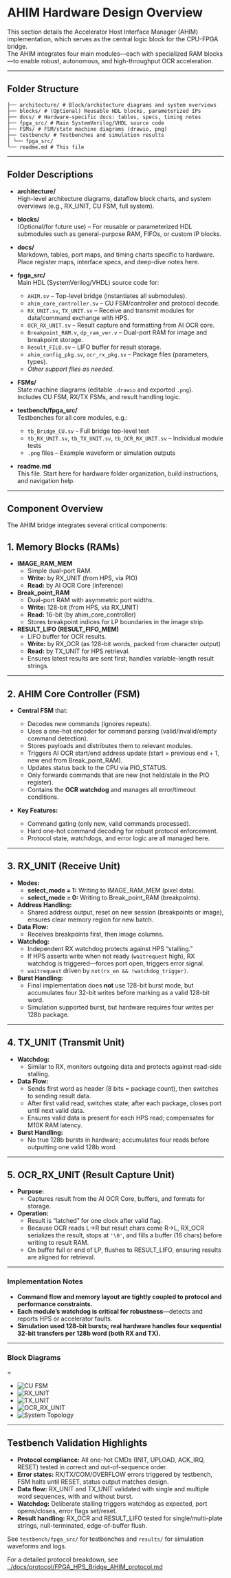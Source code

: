 # AHIM Hardware Design Overview

This section details the Accelerator Host Interface Manager (AHIM) implementation, which serves as the central logic block for the CPU-FPGA bridge.  
The AHIM integrates four main modules—each with specialized RAM blocks—to enable robust, autonomous, and high-throughput OCR acceleration.

---


## Folder Structure

```
├── architecture/ # Block/architecture diagrams and system overviews
├── blocks/ # (Optional) Reusable HDL blocks, parameterized IPs
├── docs/ # Hardware-specific docs: tables, specs, timing notes
├── fpga_src/ # Main SystemVerilog/VHDL source code
├── FSMs/ # FSM/state machine diagrams (drawio, png)
├── testbench/ # Testbenches and simulation results
│ └── fpga_src/
└── readme.md # This file
```

---

## Folder Descriptions

- **architecture/**  
  High-level architecture diagrams, dataflow block charts, and system overviews (e.g., RX_UNIT, CU FSM, full system).

- **blocks/**  
  (Optional/for future use) – For reusable or parameterized HDL submodules such as general-purpose RAM, FIFOs, or custom IP blocks.

- **docs/**  
  Markdown, tables, port maps, and timing charts specific to hardware. Place register maps, interface specs, and deep-dive notes here.

- **fpga_src/**  
  Main HDL (SystemVerilog/VHDL) source code for:
    - `AHIM.sv` – Top-level bridge (instantiates all submodules).
    - `ahim_core_controller.sv` – CU FSM/controller and protocol decode.
    - `RX_UNIT.sv`, `TX_UNIT.sv` – Receive and transmit modules for data/command exchange with HPS.
    - `OCR_RX_UNIT.sv` – Result capture and formatting from AI OCR core.
    - `Breakpoint_RAM.v`, `dp_ram_ver.v` – Dual-port RAM for image and breakpoint storage.
    - `Result_FILO.sv` – LIFO buffer for result storage.
    - `ahim_config_pkg.sv`, `ocr_rx_pkg.sv` – Package files (parameters, types).
    - *Other support files as needed.*

- **FSMs/**  
  State machine diagrams (editable `.drawio` and exported `.png`).  
  Includes CU FSM, RX/TX FSMs, and result handling logic.

- **testbench/fpga_src/**  
  Testbenches for all core modules, e.g.:
    - `tb_Bridge_CU.sv` – Full bridge top-level test
    - `tb_RX_UNIT.sv`, `tb_TX_UNIT.sv`, `tb_OCR_RX_UNIT.sv` – Individual module tests
    - `.png` files – Example waveform or simulation outputs

- **readme.md**  
  This file. Start here for hardware folder organization, build instructions, and navigation help.

---

## Component Overview

The AHIM bridge integrates several critical components:


## 1. Memory Blocks (RAMs)

- **IMAGE_RAM_MEM**  
  - Simple dual-port RAM.
  - **Write:** by RX_UNIT (from HPS, via PIO)  
  - **Read:** by AI OCR Core (inference)
- **Break_point_RAM**  
  - Dual-port RAM with asymmetric port widths.  
  - **Write:** 128-bit (from HPS, via RX_UNIT)  
  - **Read:** 16-bit (by ahim_core_controller)  
  - Stores breakpoint indices for LP boundaries in the image strip.
- **RESULT_LIFO (RESULT_FIFO_MEM)**  
  - LIFO buffer for OCR results.  
  - **Write:** by RX_OCR (as 128-bit words, packed from character output)  
  - **Read:** by TX_UNIT for HPS retrieval.  
  - Ensures latest results are sent first; handles variable-length result strings.

---

## 2. AHIM Core Controller (FSM)

- **Central FSM** that:
    - Decodes new commands (ignores repeats).
    - Uses a one-hot encoder for command parsing (valid/invalid/empty command detection).
    - Stores payloads and distributes them to relevant modules.
    - Triggers AI OCR start/end address update (start = previous end + 1, new end from Break_point_RAM).
    - Updates status back to the CPU via PIO_STATUS.
    - Only forwards commands that are new (not held/stale in the PIO register).
    - Contains the **OCR watchdog** and manages all error/timeout conditions.

- **Key Features:**
    - Command gating (only new, valid commands processed).
    - Hard one-hot command decoding for robust protocol enforcement.
    - Protocol state, watchdogs, and error logic are all managed here.

---

## 3. RX_UNIT (Receive Unit)

- **Modes:**
    - **select_mode = 1:** Writing to IMAGE_RAM_MEM (pixel data).
    - **select_mode = 0:** Writing to Break_point_RAM (breakpoints).
- **Address Handling:**  
    - Shared address output, reset on new session (breakpoints or image), ensures clear memory region for new batch.
- **Data Flow:**  
    - Receives breakpoints first, then image columns.
- **Watchdog:**  
    - Independent RX watchdog protects against HPS “stalling.”
    - If HPS asserts write when not ready (`waitrequest` high), RX watchdog is triggered—forces port open, triggers error signal.
    - `waitrequest` driven by `not(rx_en && !watchdog_trigger)`.
- **Burst Handling:**  
    - Final implementation does **not** use 128-bit burst mode, but accumulates four 32-bit writes before marking as a valid 128-bit word.
    - Simulation supported burst, but hardware requires four writes per 128b package.

---

## 4. TX_UNIT (Transmit Unit)

- **Watchdog:**  
    - Similar to RX, monitors outgoing data and protects against read-side stalling.
- **Data Flow:**  
    - Sends first word as header (8 bits = package count), then switches to sending result data.
    - After first valid read, switches state; after each package, closes port until next valid data.
    - Ensures valid data is present for each HPS read; compensates for M10K RAM latency.
- **Burst Handling:**  
    - No true 128b bursts in hardware; accumulates four reads before outputting one valid 128b word.

---

## 5. OCR_RX_UNIT (Result Capture Unit)

- **Purpose:**  
    - Captures result from the AI OCR Core, buffers, and formats for storage.
- **Operation:**  
    - Result is “latched” for one clock after valid flag.
    - Because OCR reads L→R but result chars come R→L, RX_OCR serializes the result, stops at `'\0'`, and fills a buffer (16 chars) before writing to result RAM.
    - On buffer full or end of LP, flushes to RESULT_LIFO, ensuring results are aligned for retrieval.

---

### Implementation Notes

- **Command flow and memory layout are tightly coupled to protocol and performance constraints.**
- **Each module’s watchdog is critical for robustness**—detects and reports HPS or accelerator faults.
- **Simulation used 128-bit bursts; real hardware handles four sequential 32-bit transfers per 128b word (both RX and TX).**

---

### Block Diagrams
=
- ![CU FSM](FSMs/CU_FSM.drawio.png)
- ![RX_UNIT](blocks/RX_UNIT.drawio.png)
- ![TX_UNIT](blocks/TX_UNIT.drawio.png)
- ![OCR_RX_UNIT](blocks/OCR_RX_UNIT.drawio.png)
- ![System Topology](architecture/Bridge_high_level.drawio.png)




---

## Testbench Validation Highlights

- **Protocol compliance:** All one-hot CMDs (INIT, UPLOAD, ACK_IRQ, RESET) tested in correct and out-of-sequence order.
- **Error states:** RX/TX/COM/OVERFLOW errors triggered by testbench, FSM halts until RESET, status output matches design.
- **Data flow:** RX_UNIT and TX_UNIT validated with single and multiple word sequences, with and without burst.
- **Watchdog:** Deliberate stalling triggers watchdog as expected, port opens/closes, error flags set/reset.
- **Result handling:** RX_OCR and RESULT_LIFO tested for single/multi-plate strings, null-terminated, edge-of-buffer flush.

See `testbench/fpga_src/` for testbenches and `results/` for simulation waveforms and logs.


For a detailed protocol breakdown, see [../docs/protocol/FPGA_HPS_Bridge_AHIM_protocol.md](../docs/protocol/FPGA_HPS_Bridge_AHIM_protocol.md)
